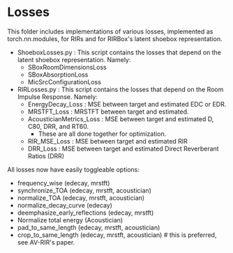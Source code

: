 # Losses

This folder includes implementations of various losses, implemented as torch.nn.modules, for RIRs and for RIRBox's latent shoebox representation.

- ShoeboxLosses.py : This script contains the losses that depend on the latent shoebox representation. Namely:
  - SBoxRoomDimensionsLoss
  - SBoxAbsorptionLoss
  - MicSrcConfigurationLoss
- RIRLosses.py : This script contains the losses that depend on the Room Impulse Response. Namely:
  - EnergyDecay_Loss : MSE between target and estimated EDC or EDR.
  - MRSTFT_Loss : MRSTFT between target and estimated.
  - AcousticianMetrics_Loss : MSE between target and estimated D, C80, DRR, and RT60.
    - These are all done together for optimization.
  - RIR_MSE_Loss : MSE between target and estimated RIR
  - DRR_Loss : MSE between target and estimated Direct Reverberant Ratios (DRR)

All losses now have easily toggleable options:

- frequency_wise (edecay, mrstft)
- synchronize_TOA (edecay, mrstft, acoustician)
- normalize_TOA (edecay, mrstft, acoustician)
- normalize_decay_curve (edecay)
- deemphasize_early_reflections (edecay, mrstft)
- Normalize total energy (Acoustician)
- pad_to_same_length (edecay, mrstft, acoustician)
- crop_to_same_length (edecay, mrstft, acoustician) # this is preferred, see AV-RIR's paper.
